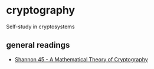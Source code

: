 # cryptography

Self-study in cryptosystems

## general readings

* [Shannon 45 - A Mathematical Theory of Cryptography](https://www.iacr.org/museum/shannon/shannon45.pdf)
